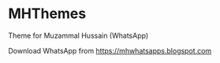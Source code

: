 # MHThemes






 Theme for Muzammal Hussain (WhatsApp)
 
 Download WhatsApp from https://mhwhatsapps.blogspot.com

